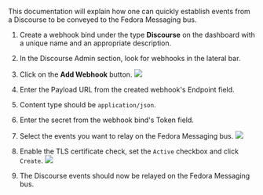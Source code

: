 This documentation will explain how one can quickly establish events from a
Discourse to be conveyed to the Fedora Messaging bus.

1. Create a webhook bind under the type **Discourse** on the dashboard with
   a unique name and an appropriate description.

2. In the Discourse Admin section, look for webhooks in the lateral bar.

3. Click on the **Add Webhook** button.
   ![](/imgs/discourse/1.png)

4. Enter the Payload URL from the created webhook's Endpoint field.

5. Content type should be `application/json`.

6. Enter the secret from the webhook bind's Token field.

7. Select the events you want to relay on the Fedora Messaging bus.
   ![](/imgs/discourse/2.png)

8. Enable the TLS certificate check, set the `Active` checkbox and click `Create`.
   ![](/imgs/discourse/3.png)

9. The Discourse events should now be relayed on the Fedora Messaging bus.
